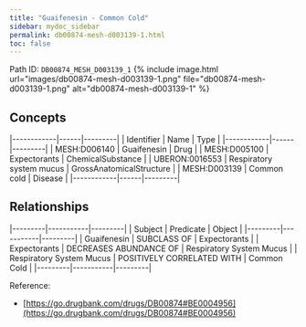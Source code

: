 ```yaml
---
title: "Guaifenesin - Common Cold"
sidebar: mydoc_sidebar
permalink: db00874-mesh-d003139-1.html
toc: false 
---
```



Path ID: `DB00874_MESH_D003139_1`
{% include image.html url="images/db00874-mesh-d003139-1.png" file="db00874-mesh-d003139-1.png" alt="db00874-mesh-d003139-1" %}

## Concepts

|------------|------|---------|
| Identifier | Name | Type    |
|------------|------|---------|
| MESH:D006140 | Guaifenesin | Drug |
| MESH:D005100 | Expectorants | ChemicalSubstance |
| UBERON:0016553 | Respiratory system mucus | GrossAnatomicalStructure |
| MESH:D003139 | Common cold | Disease |
|------------|------|---------|

## Relationships

|---------|-----------|---------|
| Subject | Predicate | Object  |
|---------|-----------|---------|
| Guaifenesin | SUBCLASS OF | Expectorants |
| Expectorants | DECREASES ABUNDANCE OF | Respiratory System Mucus |
| Respiratory System Mucus | POSITIVELY CORRELATED WITH | Common Cold |
|---------|-----------|---------|

Reference: 
  - [https://go.drugbank.com/drugs/DB00874#BE0004956](https://go.drugbank.com/drugs/DB00874#BE0004956)
